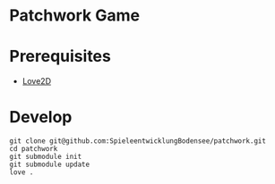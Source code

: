 # Patchwork Game

# Prerequisites

- [Love2D](https://love2d.org/)

# Develop

```
git clone git@github.com:SpieleentwicklungBodensee/patchwork.git
cd patchwork
git submodule init
git submodule update
love .
```